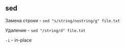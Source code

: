 ## sed
Замена строки - ```sed "s/string/nostring/g" file.txt```  

Удаление - ```sed "/string/d" file.txt```

```-i``` - in-place
